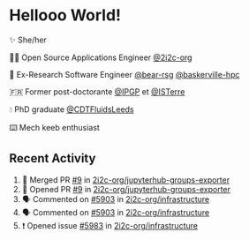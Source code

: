 # Hellooo World!

✨ She/her

👩‍💻 Open Source Applications Engineer [@2i2c-org](https://2i2c.org/)

🐻 Ex-Research Software Engineer [@bear-rsg](https://github.com/bear-rsg) [@baskerville-hpc](https://github.com/baskerville-hpc) 

🇫🇷 Former post-doctorante [@IPGP](https://github.com/IPGP) et [@ISTerre](https://www.isterre.fr/) 

💧 PhD graduate [@CDTFluidsLeeds](https://fluid-dynamics.leeds.ac.uk/) 

⌨️ Mech keeb enthusiast 

## Recent Activity 

<!--START_SECTION:activity-->
1. 🎉 Merged PR [#9](https://github.com/2i2c-org/jupyterhub-groups-exporter/pull/9) in [2i2c-org/jupyterhub-groups-exporter](https://github.com/2i2c-org/jupyterhub-groups-exporter)
2. 💪 Opened PR [#9](https://github.com/2i2c-org/jupyterhub-groups-exporter/pull/9) in [2i2c-org/jupyterhub-groups-exporter](https://github.com/2i2c-org/jupyterhub-groups-exporter)
3. 🗣 Commented on [#5903](https://github.com/2i2c-org/infrastructure/issues/5903#issuecomment-2842864022) in [2i2c-org/infrastructure](https://github.com/2i2c-org/infrastructure)
4. 🗣 Commented on [#5903](https://github.com/2i2c-org/infrastructure/issues/5903#issuecomment-2842637048) in [2i2c-org/infrastructure](https://github.com/2i2c-org/infrastructure)
5. ❗ Opened issue [#5983](https://github.com/2i2c-org/infrastructure/issues/5983) in [2i2c-org/infrastructure](https://github.com/2i2c-org/infrastructure)
<!--END_SECTION:activity-->
